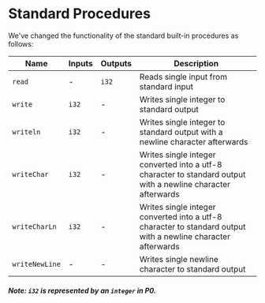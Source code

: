 # Standard Procedures

We've changed the functionality of the standard built-in procedures as follows:

| Name           | Inputs  | Outputs | Description                                                                                                   | 
|----------------|---------|---------|---------------------------------------------------------------------------------------------------------------|
| `read`         | -       | `i32`   | Reads single input from standard input                                                                        |
| `write`        | `i32`   | -       | Writes single integer to standard output                                                                      |
| `writeln`      | `i32`   | -       | Writes single integer to standard output with a newline character afterwards                                  |
| `writeChar`    | `i32`   | -       | Writes single integer converted into a utf-8 character to standard output with a newline character afterwards |
| `writeCharLn`  | `i32`   | -       | Writes single integer converted into a utf-8 character to standard output with a newline character afterwards |
| `writeNewLine` | -       | -       | Writes single newline character to standard output                                                            |

##### Note: `i32` is represented by an `integer` in P0.
